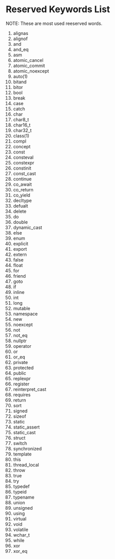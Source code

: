 # Reserved Keywords List

NOTE: These are most used reeserved words.

1. alignas
2. alignof
3. and
4. and_eq
5. asm
6. atomic_cancel
7. atomic_commit
8. atomic_noexcept
9. auto(1)
10. bitand
11. bitor
12. bool
13. break
14. case
15. catch
16. char
17. char8_t
18. char16_t
19. char32_t
20. class(1)
21. compl
22. concept
23. const
24. consteval
25. constexpr
26. constinit
27. const_cast
28. continue
29. co_await
30. co_return
31. co_yield
32. decltype
33. defualt
34. delete
35. do
36. double
37. dynamic_cast
38. else
39. enum
40. explicit
41. export
42. extern
43. false
44. float
45. for
46. friend
47. goto
48. if
49. inline
50. int
51. long
52. mutable
53. namespace
54. new
55. noexcept
56. not
57. not_eq
58. nullptr
59. operator
60. or
61. or_eq
62. private
63. protected
64. public
65. replexpr
66. register
67. reinterpret_cast
68. requires
69. return
70. sort
71. signed
72. sizeof
73. static
74. static_assert
75. static_cast
76. struct
77. switch
78. synchronized
79. template
80. this
81. thread_local
82. throw
83. true
84. try
85. typedef
86. typeid
87. typename
88. union
89. unsigned
90. using
91. virtual
92. void
93. volatile
94. wchar_t
95. while
96. xor
97. xor_eq